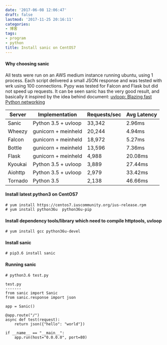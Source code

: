 ```yaml
---
date: '2017-06-08 12:06:47'
draft: false
lastmod: '2017-11-25 20:16:11'
categories:
- 博客
tags:
- program
- python
title: Install sanic on CentOS7
---
```


#### Why choosing sanic

All tests were run on an AWS medium instance running ubuntu, using 1 process. Each script delivered a small JSON response and was tested with wrk using 100 connections. Pypy was tested for Falcon and Flask but did not speed up requests. It can be seen sanic has the very good result, and basically it inspired by the idea behind document: [uvloop: Blazing fast Python networking](https://magic.io/blog/uvloop-blazing-fast-python-networking/)

| Server  |    Implementation   |Requests/sec|Avg Latency|
|---------|---------------------|------------|-----------|
| Sanic   | Python 3.5 + uvloop | 33,342     | 2.96ms    |
| Wheezy  | gunicorn + meinheld | 20,244     | 4.94ms    |
| Falcon  | gunicorn + meinheld | 18,972     | 5.27ms    |
| Bottle  | gunicorn + meinheld | 13,596     | 7.36ms    |
| Flask	  | gunicorn + meinheld | 4,988      | 20.08ms   |
| Kyoukai |	Python 3.5 + uvloop	| 3,889	     | 27.44ms   |
| Aiohttp |	Python 3.5 + uvloop	| 2,979	     | 33.42ms   |
| Tornado |	Python 3.5	        | 2,138	     | 46.66ms   |

#### Install latest python3 on CentOS7

	# yum install https://centos7.iuscommunity.org/ius-release.rpm
	# yum install python36u  python36u-pip
	
#### Install dependency tools/library which need to compile httptools, uvloop

	# yum install gcc python36u-devel
	
#### Install sanic

	# pip3.6 install sanic
	
#### Running sanic

	# python3.6 test.py
	
	test.py
	-------
	from sanic import Sanic
	from sanic.response import json
	
	app = Sanic()
	
	@app.route("/")
	async def test(request):
	    return json({"hello": "world"})
	
	if __name__ == "__main__":
	    app.run(host="0.0.0.0", port=80)
